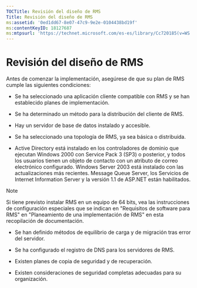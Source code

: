 ```yaml
---
TOCTitle: Revisión del diseño de RMS
Title: Revisión del diseño de RMS
ms:assetid: '0ed1dd67-8e07-47c9-9e2e-0104438bd19f'
ms:contentKeyID: 18127687
ms:mtpsurl: 'https://technet.microsoft.com/es-es/library/Cc720185(v=WS.10)'
---
```


Revisión del diseño de RMS
==========================

Antes de comenzar la implementación, asegúrese de que su plan de RMS cumple las siguientes condiciones:

-   Se ha seleccionado una aplicación cliente compatible con RMS y se han establecido planes de implementación.

-   Se ha determinado un método para la distribución del cliente de RMS.

-   Hay un servidor de base de datos instalado y accesible.

-   Se ha seleccionado una topología de RMS, ya sea básica o distribuida.

-   Active Directory está instalado en los controladores de dominio que ejecutan Windows 2000 con Service Pack 3 (SP3) o posterior, y todos los usuarios tienen un objeto de contacto con un atributo de correo electrónico configurado. Windows Server 2003 está instalado con las actualizaciones más recientes. Message Queue Server, los Servicios de Internet Information Server y la versión 1.1 de ASP.NET están habilitados.

> [!NOTE]
> Si tiene previsto instalar RMS en un equipo de 64 bits, vea las instrucciones de configuración especiales que se indican en "Requisitos de software para RMS" en "Planeamiento de una implementación de RMS" en esta recopilación de documentación. 

-   Se han definido métodos de equilibrio de carga y de migración tras error del servidor.

-   Se ha configurado el registro de DNS para los servidores de RMS.

-   Existen planes de copia de seguridad y de recuperación.

-   Existen consideraciones de seguridad completas adecuadas para su organización.